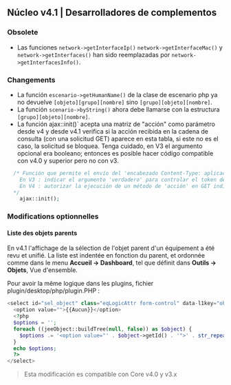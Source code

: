 ## Núcleo v4.1 | Desarrolladores de complementos

### Obsolete

- Las funciones `network->getInterfaceIp()` `network->getInterfaceMac()` y `network->getInterfaces()` han sido reemplazadas por `network->getInterfacesInfo()`.

### Changements

- La función `escenario->getHumanName()` de la clase de escenario php ya no devuelve `[objeto][grupo][nombre]` sino `[grupo][objeto][nombre]`.
- La función `scenario->byString()` ahora debe llamarse con la estructura `[grupo][objeto][nombre]`.
- La función ajax::init()` acepta una matriz de "acción" como parámetro desde v4 y desde v4.1 verifica si la acción recibida en la cadena de consulta (con una solicitud GET) aparece en esta tabla, si este no es el caso, la solicitud se bloquea.
Tenga cuidado, en V3 el argumento opcional era booleano; entonces es posible hacer código compatible con v4.0 y superior pero no con v3.
````php
  /* Función que permite el envío del 'encabezado Content-Type: aplicación/json'
    En V3 : indicar el argumento 'verdadero' para controlar el token de acceso de Jeedom
    En V4 : autorizar la ejecución de un método de 'acción' en GET indicando el(los) nombre(s) de la(s) acción(es) en una matriz como argumento
  */  
    ajax::init();
````

### Modifications optionnelles

#### Liste des objets parents

En v4.1 l'affichage de la sélection de l'objet parent d'un équipement a été revu et unifié. La liste est indentée en fonction du parent, et ordonnée comme dans le menu **Accueil  → Dashboard**, tel que définit dans **Outils → Objets**, Vue d'ensemble.

Pour avoir la même logique dans les plugins, fichier plugin/desktop/php/plugin.PHP :

````php
<select id="sel_object" class="eqLogicAttr form-control" data-l1key="object_id">
  <option value="">{{Aucun}}</option>
  <?php
  $options = '';
  foreach ((jeeObject::buildTree(null, false)) as $object) {
    $options .= '<option value="' . $object->getId() . '">' . str_repeat('&nbsp;&nbsp;', $object->getConfiguration('parentNumber')) . $object->getName() . '</option>';
  }
  echo $options;
  ?>
</select>
````

> Esta modificación es compatible con Core v4.0 y v3.x


